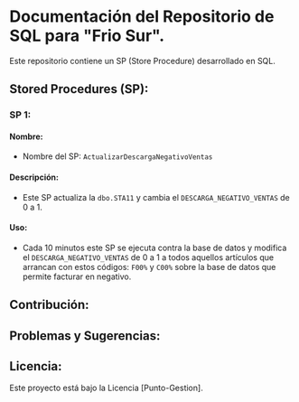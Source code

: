 # Documentación del Repositorio de SQL para "Frio Sur".
Este repositorio contiene un SP (Store Procedure) desarrollado en SQL.

## Stored Procedures (SP):

### SP 1:

#### Nombre:
- Nombre del SP: `ActualizarDescargaNegativoVentas`

#### Descripción:
- Este SP actualiza la `dbo.STA11` y cambia el `DESCARGA_NEGATIVO_VENTAS` de 0 a 1.

#### Uso:
- Cada 10 minutos este SP se ejecuta contra la base de datos y modifica el `DESCARGA_NEGATIVO_VENTAS` de 0 a 1 a todos aquellos artículos que arrancan con estos códigos: `F00%` y `C00%` sobre la base de datos que permite facturar en negativo.

## Contribución:

## Problemas y Sugerencias:

## Licencia:
Este proyecto está bajo la Licencia [Punto-Gestion].
